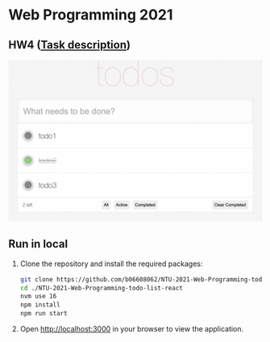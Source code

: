 # Web Programming 2021

## HW4 ([Task description](./hw4.pdf))

![This is an image](./demo_image/01.png)

## Run in local

1. Clone the repository and install the required packages:

   ```bash
   git clone https://github.com/b06608062/NTU-2021-Web-Programming-todo-list-react.git
   cd ./NTU-2021-Web-Programming-todo-list-react
   nvm use 16
   npm install
   npm run start
   ```

2. Open [http://localhost:3000](http://localhost:3000) in your browser to view the application.
